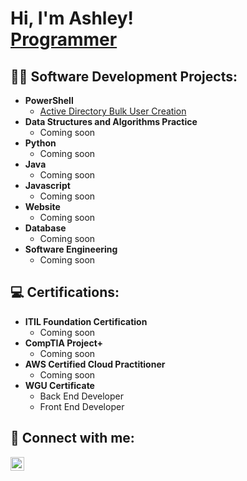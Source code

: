 <h1>Hi, I'm Ashley! <br/><a href="https://github.com/ashleylayton">Programmer</a></h1>

<h2>👨‍💻 Software Development Projects:</h2>

- <b>PowerShell</b>
  - [Active Directory Bulk User Creation](https://github.com/joshmadakor1/AD_PS)
- <b>Data Structures and Algorithms Practice</b>
  - Coming soon
- <b>Python</b>
  - Coming soon
- <b>Java</b>
  - Coming soon
- <b>Javascript</b>
  - Coming soon
- <b>Website</b>
  - Coming soon
- <b>Database</b>
  - Coming soon
- <b>Software Engineering</b>
  - Coming soon
  
<h2>💻 Certifications:</h2>

- <b>ITIL Foundation Certification</b>
  - Coming soon
- <b>CompTIA Project+</b>
  - Coming soon
- <b>AWS Certified Cloud Practitioner </b>
  - Coming soon
- <b>WGU Certificate</b>
  - Back End Developer
  - Front End Developer


<h2> 🤳 Connect with me:</h2>

[<img align="left" alt="JoshMadakor | LinkedIn" width="22px" src="https://cdn.jsdelivr.net/npm/simple-icons@v3/icons/linkedin.svg" />][linkedin]

[linkedin]: https://linkedin.com/in/joshmadakor

<!--
**joshmadakor1/joshmadakor1** is a ✨ _special_ ✨ repository because its `README.md` (this file) appears on your GitHub profile.

Here are some ideas to get you started:

- 🔭 I’m currently working on ...
- 🌱 I’m currently learning ...
- 👯 I’m looking to collaborate on ...
- 🤔 I’m looking for help with ...
- 💬 Ask me about ...
- 📫 How to reach me: ...
- 😄 Pronouns: ...
- ⚡ Fun fact: ...
-->
